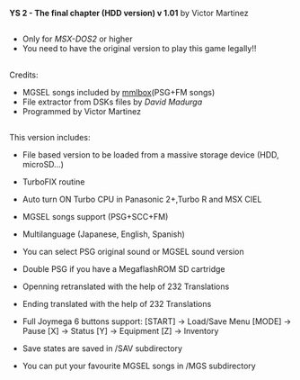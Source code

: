 **YS 2 - The final chapter (HDD version) v 1.01**
by Victor Martinez
##
- Only for *MSX-DOS2* or higher
- You need to have the original version to play this game legally!!

##
Credits:
- MGSEL songs included by [mmlbox](https://github.com/mmlbox)(PSG+FM songs)
- File extractor from DSKs files by *David Madurga*
- Programmed by Victor Martinez    
##
This version includes:

- File based version to be loaded from a massive storage device (HDD, microSD...)
- TurboFIX routine
- Auto turn ON Turbo CPU in Panasonic 2+,Turbo R and MSX CIEL
- MGSEL songs support (PSG+SCC+FM)
- Multilanguage (Japanese, English, Spanish)
- You can select PSG original sound or MGSEL sound version
- Double PSG if you have a MegaflashROM SD cartridge
- Openning retranslated with the help of 232 Translations
- Ending translated with the help of 232 Translations
- Full Joymega 6 buttons support:
	[START]	-> Load/Save Menu
	[MODE] 	-> Pause
	[X]	-> Status
	[Y]	-> Equipment
	[Z]	-> Inventory

- Save states are saved in /SAV subdirectory
- You can put your favourite MGSEL songs in /MGS subdirectory
